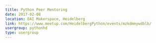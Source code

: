 ```yaml
---
title: Python Peer Mentoring
date: 2017-02-08
location: DAI Makerspace, Heidelberg
link: https://www.meetup.com/HeidelbergPython/events/mzkdmmywdblb/
usergroup: pythonhd
type: usergroup
---
```

